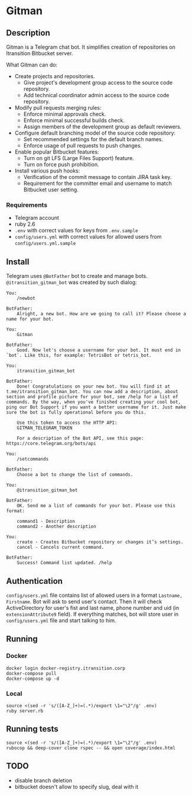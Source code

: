# Gitman

## Description

Gitman is a Telegram chat bot. It simplifies creation of repositories on Itransition Bitbucket server.

What Gitman can do:
* Create projects and repositories.
  * Give project's development group access to the source code repository.
  * Add technical coordinator admin access to the source code repository.
* Modify pull requests merging rules:
  * Enforce minimal approvals check.
  * Enforce minimal successful builds check.
  * Assign members of the development group as default reviewers.
* Configure default branching model of the source code repository:
  * Set recommended settings for the default branch names.
  * Enforce usage of pull requests to push changes.
* Enable popular Bitbucket features:
  * Turn on git LFS (Large Files Support) feature.
  * Turn on force push prohibition.
* Install various push hooks:
  * Verification of the commit message to contain JIRA task key.
  * Requirement for the committer email and username to match Bitbucket user setting.

### Requirements

* Telegram account
* ruby 2.6
* `.env` with correct values for keys from `.env.sample`
* `config/users.yml` with correct values for allowed users from `config/users.yml.sample`

## Install

Telegram uses `@BotFather` bot to create and manage bots. `@itransition_gitman_bot` was created by such dialog:

    You:
        /newbot

    BotFather:
        Alright, a new bot. How are we going to call it? Please choose a name for your bot.

    You:
        Gitman

    BotFather:
        Good. Now let's choose a username for your bot. It must end in `bot`. Like this, for example: TetrisBot or tetris_bot.

    You:
        itransition_gitman_bot

    BotFather:
        Done! Congratulations on your new bot. You will find it at t.me/itransition_gitman_bot. You can now add a description, about section and profile picture for your bot, see /help for a list of commands. By the way, when you've finished creating your cool bot, ping our Bot Support if you want a better username for it. Just make sure the bot is fully operational before you do this.

        Use this token to access the HTTP API:
        GITMAN_TELEGRAM_TOKEN

        For a description of the Bot API, see this page: https://core.telegram.org/bots/api

    You:
        /setcommands

    BotFather:
        Choose a bot to change the list of commands.

    You:
        @itransition_gitman_bot

    BotFather:
        OK. Send me a list of commands for your bot. Please use this format:

        command1 - Description
        command2 - Another description

    You:
        create - Creates Bitbucket repository or changes it’s settings.
        cancel - Cancels current command.

    BotFather:
        Success! Command list updated. /help

## Authentication

`config/users.yml` file contains list of allowed users in a format `Lastname, Firstname`. 
Bot will ask to send user's contact. Then it will check ActiveDirectory for user's fist and last name, phone number and uid (in `extensionAttribute9` field).
If everything matches, bot will store user in `config/users.yml` file and start talking to him. 

## Running

### Docker
    docker login docker-registry.itransition.corp
    docker-compose pull
    docker-compose up -d

### Local
    source <(sed -r 's/([A-Z_]+)=(.*)/export \1="\2"/g' .env)
    ruby server.rb

## Running tests
    source <(sed -r 's/([A-Z_]+)=(.*)/export \1="\2"/g' .env)
    rubocop && deep-cover clone rspec -- && open coverage/index.html

## TODO
* disable branch deletion
* bitbucket doesn't allow to specify slug, deal with it